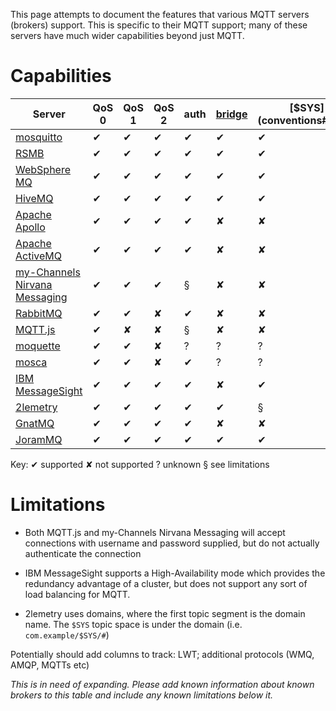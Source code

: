 This page attempts to document the features that various MQTT servers (brokers) support. This is specific to their MQTT support; many of these servers have much wider capabilities beyond just MQTT.

# Capabilities


Server                                                                            | QoS 0 | QoS 1 | QoS 2 | auth | [bridge](bridge_protocol) | [$SYS](conventions#$sys) | SSL | [dynamic topics](are_topics_dynamic) | cluster | websockets | plugin system
------                                                                            | ----- | ----- | ----- | ---- | ------------------------- | ------------------------ | --- | ------------------------------------ | ------- | ---------- | ------------- | 
[mosquitto](mosquitto_message_broker)                                             | ✔     | ✔     | ✔     | ✔    | ✔                         | ✔                        | ✔   | ✔                                    | ✘      | ✔          | ✔             | 
[RSMB](http://mqtt.org/wiki/doku.php/really_small_message_broker)                 | ✔     | ✔     | ✔     | ✔    | ✔                         | ✔                        | ✘   | ✔                                    | ✘       | ✘          | ?             | 
[WebSphere MQ](http://www-03.ibm.com/software/products/en/wmq/)                   | ✔     | ✔     | ✔     | ✔    | ✔                         | ✔                        | ✔   | ✔                                    | ?       | ?          | ?             | 
[HiveMQ](http://www.hivemq.com)                                                   | ✔     | ✔     | ✔     | ✔    | ✔                         | ✔                        | ✔   | ✔                                    | ✔       | ✔          | ✔             | 
[Apache Apollo](http://activemq.apache.org/apollo)                                | ✔     | ✔     | ✔     | ✔    | ✘                         | ✘                        | ✔   | ✔                                    | ?       | ✔          | ?             | 
[Apache ActiveMQ](http://activemq.apache.org/)                                    | ✔     | ✔     | ✔     | ✔    | ✘                         | ✘                        | ✔   | ✔                                    | ✔       | ✔          | ✔             | 
[my-Channels Nirvana Messaging](http://www.my-channels.com/products/nirvana.html) | ✔     | ✔     | ✔     | §    | ✘                         | ✘                        | ✔   | ✘                                    | ?       | ?          | ?             | 
[RabbitMQ](http://www.rabbitmq.com/blog/2012/09/12/mqtt-adapter/)                 | ✔     | ✔     | ✘     | ✔    | ✘                         | ✘                        | ✔   | ✔                                    | ?       | ?          | ?             | 
[MQTT.js](https///github.com/adamvr/MQTT.js)                                      | ✔     | ✘     | ✘     | §    | ✘                         | ✘                        | ✔   | ✔                                    | ✘       | ?          | ✘             | 
[moquette](http://code.google.com/p/moquette-mqtt/)                               | ✔     | ✔     | ✘     | ?    | ?                         | ?                        | ?   | ?                                    | ✘       | ✘          | ✘             | 
[mosca](mosca)                                                                    | ✔     | ✔     | ✘     | ✔    | ?                         | ?                        | ?   | ?                                    | ✘       | ✔          | ✘             | 
[IBM MessageSight](http://www-03.ibm.com/software/products/en/messagesight/)      | ✔     | ✔     | ✔     | ✔    | ✘                         | ✔                        | ✔   | ✔                                    | §       | ✔          | ✘             |
[2lemetry](http://2lemetry.com/platform/)      | ✔     | ✔     | ✔     | ✔    | ✔                         | §                        | ✔   | ✔                                    | ✔       | ✔          | ✘             |
[GnatMQ](http://mqttbroker.codeplex.com/)      | ✔     | ✔     | ✔     | ✔    | ✘                         | ✘                       | ✘   | ✔                                    | ✘       | ✘          | ✘             |
[JoramMQ](http://mqtt.jorammq.com)                                                   | ✔     | ✔     | ✔     | ✔    | ✔                         | ✔                        | ✔   | ✔                                    | ✔       | ✔          | ✔             | 

Key: ✔ supported ✘ not supported ? unknown § see limitations
# Limitations


*  Both MQTT.js and my-Channels Nirvana Messaging will accept connections with username and password supplied, but do not actually authenticate the connection

* IBM MessageSight supports a High-Availability mode which provides the redundancy advantage of a cluster, but does not support any sort of load balancing for MQTT.

* 2lemetry uses domains, where the first topic segment is the domain name. The `$SYS` topic space is under the domain (i.e. `com.example/$SYS/#`)

Potentially should add columns to track: LWT; additional protocols (WMQ, AMQP, MQTTs etc)

_This is in need of expanding. Please add known information about known brokers to this table and include any known limitations below it._
